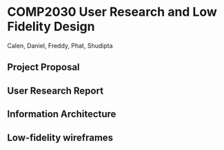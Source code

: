 # COMP2030 User Research and Low Fidelity Design
Calen, Daniel, Freddy, Phat, Shudipta
## Project Proposal
















## User Research Report





















## Information Architecture


































## Low-fidelity wireframes

